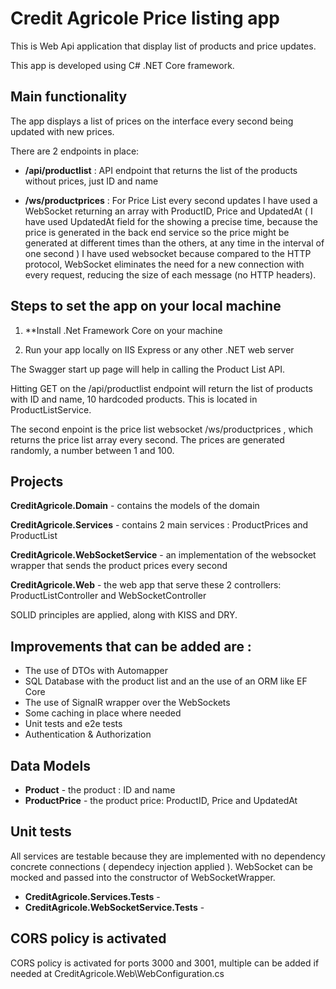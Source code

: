 
# Credit Agricole Price listing app

This is Web Api application that display list of products and price updates.

This app is developed using C# .NET Core framework.

## Main functionality

The app displays a list of prices on the interface every second being updated with new prices.

There are 2 endpoints in place: 

* **/api/productlist** : API endpoint that returns the list of the products without prices, just ID and name


* **/ws/productprices** : For Price List every second updates I have used a WebSocket returning an array with ProductID, Price and UpdatedAt 
( I have used UpdatedAt field for the showing a precise time, because the price is generated in the back end service so the price might be generated at different times than the others, at any time in the interval of one second )
I have used websocket because compared to the HTTP protocol, WebSocket eliminates the need for a new connection with every request,
 reducing the size of each message (no HTTP headers).


## Steps to set the app on your local machine

1. **Install .Net Framework Core on your machine

2. Run your app locally on IIS Express or any other .NET web server

The Swagger start up page will help in calling the Product List API.

Hitting GET on the /api/productlist endpoint will return the list of products with ID and name, 10 hardcoded products.
This is located in ProductListService.

The second enpoint is the price list websocket /ws/productprices , which returns the price list array every second. The prices are generated randomly, a number between 1 and 100.


## Projects

**CreditAgricole.Domain** - contains the models of the domain

**CreditAgricole.Services** - contains 2 main services : ProductPrices and ProductList

**CreditAgricole.WebSocketService** - an implementation of the websocket wrapper that sends the product prices every second

**CreditAgricole.Web** - the web app that serve these 2 controllers: ProductListController and WebSocketController


SOLID principles are applied, along with KISS and DRY.

## Improvements that can be added are : 

* The use of DTOs with Automapper
* SQL Database with the product list and an the use of an ORM like EF Core
* The use of SignalR wrapper over the WebSockets
* Some caching in place where needed
* Unit tests and e2e tests
* Authentication & Authorization

## Data Models

* **Product** - the product : ID and name
* **ProductPrice** - the product price: ProductID, Price and UpdatedAt

## Unit tests

All services are testable because they are implemented with no dependency concrete connections ( dependecy injection applied ).
WebSocket can be mocked and passed into the constructor of WebSocketWrapper.

* **CreditAgricole.Services.Tests** - 
* **CreditAgricole.WebSocketService.Tests** -

## CORS policy is activated
CORS policy is activated for ports 3000 and 3001, multiple can be added if needed at CreditAgricole.Web\WebConfiguration.cs
